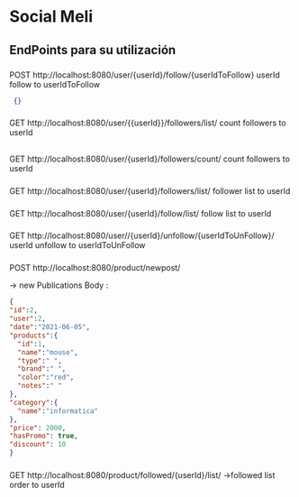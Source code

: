 # Social Meli



## EndPoints para su utilización


###
POST http://localhost:8080/user/{userId}/follow/{userIdToFollow}
userId follow to userIdToFollow
```json
 {} 
 ```
###
GET http://localhost:8080/user/{{userId}}/followers/list/
count followers to userId

##
GET http://localhost:8080/user/{userId}/followers/count/
count followers to userId

###
GET http://localhost:8080/user/{userId}/followers/list/
follower list to userId

###
GET http://localhost:8080/user/{userId}/follow/list/
follow list to userId

###
GET http://localhost:8080/user//{userId}/unfollow/{userIdToUnFollow}/
userId unfollow to userIdToUnFollow



###
POST http://localhost:8080/product/newpost/

  -> new Publications
  Body :
  ```json
  {
  "id":2,
  "user":2,
  "date":"2021-06-05",
  "products":{
    "id":1,
    "name":"mouse",
    "type":" ",
    "brand":" ",
    "color":"red",
    "notes":" "
  },
  "category":{
    "name":"informatica"
  },
  "price": 2000,
  "hasPromo": true,
  "discount": 10
}
 ```


###
GET http://localhost:8080/product/followed/{userId}/list/
  ->followed list order to userId
  
